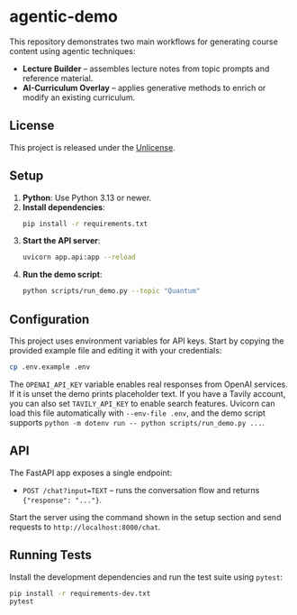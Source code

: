 # agentic-demo

This repository demonstrates two main workflows for generating course content using agentic techniques:

* **Lecture Builder** – assembles lecture notes from topic prompts and reference material.
* **AI-Curriculum Overlay** – applies generative methods to enrich or modify an existing curriculum.

## License

This project is released under the [Unlicense](LICENSE).

## Setup

1. **Python**: Use Python 3.13 or newer.
2. **Install dependencies**:
   ```bash
   pip install -r requirements.txt
   ```
3. **Start the API server**:
   ```bash
   uvicorn app.api:app --reload
   ```
4. **Run the demo script**:
   ```bash
   python scripts/run_demo.py --topic "Quantum" 
   ```

## Configuration

This project uses environment variables for API keys. Start by copying the
provided example file and editing it with your credentials:

```bash
cp .env.example .env
```

The `OPENAI_API_KEY` variable enables real responses from OpenAI services. If it
is unset the demo prints placeholder text. If you have a Tavily account, you can also set `TAVILY_API_KEY` to enable
search features. Uvicorn can load this file automatically with `--env-file .env`,
and the demo script supports `python -m dotenv run -- python scripts/run_demo.py ...`.

## API

The FastAPI app exposes a single endpoint:

- `POST /chat?input=TEXT` – runs the conversation flow and returns
  `{"response": "..."}`.

Start the server using the command shown in the setup section and send requests
to `http://localhost:8000/chat`.

## Running Tests

Install the development dependencies and run the test suite using `pytest`:

```bash
pip install -r requirements-dev.txt
pytest
```
